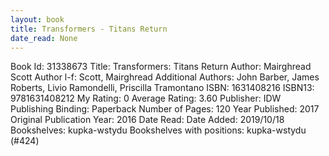 ```yaml
---
layout: book
title: Transformers - Titans Return
date_read: None
---
```


Book Id: 31338673
Title: Transformers: Titans Return
Author: Mairghread Scott
Author l-f: Scott, Mairghread
Additional Authors: John Barber, James Roberts, Livio Ramondelli, Priscilla Tramontano
ISBN: 1631408216
ISBN13: 9781631408212
My Rating: 0
Average Rating: 3.60
Publisher: IDW Publishing
Binding: Paperback
Number of Pages: 120
Year Published: 2017
Original Publication Year: 2016
Date Read: 
Date Added: 2019/10/18
Bookshelves: kupka-wstydu
Bookshelves with positions: kupka-wstydu (#424)

